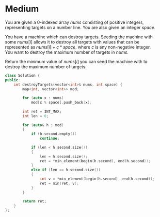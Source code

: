# Medium

You are given a 0-indexed array $nums$ consisting of positive integers, representing targets on a number line. You are also given an integer $space$.

You have a machine which can destroy targets. Seeding the machine with some $nums[i]$ allows it to destroy all targets with values that can be represented as $nums[i] + c * space$, where $c$ is any non-negative integer. You want to destroy the maximum number of targets in $nums$.

Return the minimum value of $nums[i]$ you can seed the machine with to destroy the maximum number of targets.

```cpp
class Solution {
public:
    int destroyTargets(vector<int>& nums, int space) {
        map<int, vector<int>> mod;
        
        for (auto x : nums)
            mod[x % space].push_back(x);
        
        int ret = INT_MAX;
        int len = 0;
        
        for (auto& h : mod)
        {
            if (h.second.empty())
                continue;
            
            if (len < h.second.size())
            {
                len = h.second.size();
                ret = *min_element(begin(h.second), end(h.second));
            }
            else if (len == h.second.size())
            {
                int v = *min_element(begin(h.second), end(h.second));
                ret = min(ret, v);
            }
        }
        
        return ret;
    }
};
```
